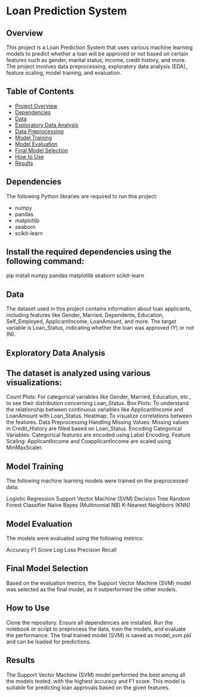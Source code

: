 # Loan Prediction System

## Overview
This project is a Loan Prediction System that uses various machine learning models to predict whether a loan will be approved or not based on certain features such as gender, marital status, income, credit history, and more. The project involves data preprocessing, exploratory data analysis (EDA), feature scaling, model training, and evaluation.

## Table of Contents
- [Project Overview](#overview)
- [Dependencies](#dependencies)
- [Data](#data)
- [Exploratory Data Analysis](#exploratory-data-analysis)
- [Data Preprocessing](#data-preprocessing)
- [Model Training](#model-training)
- [Model Evaluation](#model-evaluation)
- [Final Model Selection](#final-model-selection)
- [How to Use](#how-to-use)
- [Results](#results)

## Dependencies
The following Python libraries are required to run this project:
- numpy
- pandas
- matplotlib
- seaborn
- scikit-learn

## Install the required dependencies using the following command:

pip install numpy pandas matplotlib seaborn scikit-learn


## Data 

The dataset used in this project contains information about loan applicants, including features like Gender, Married, Dependents, Education, Self_Employed, ApplicantIncome, LoanAmount, and more. The target variable is Loan_Status, indicating whether the loan was approved (Y) or not (N).

## Exploratory Data Analysis
## The dataset is analyzed using various visualizations:

Count Plots: For categorical variables like Gender, Married, Education, etc., to see their distribution concerning Loan_Status.
Box Plots: To understand the relationship between continuous variables like ApplicantIncome and LoanAmount with Loan_Status.
Heatmap: To visualize correlations between the features.
Data Preprocessing
Handling Missing Values: Missing values in Credit_History are filled based on Loan_Status.
Encoding Categorical Variables: Categorical features are encoded using Label Encoding.
Feature Scaling: ApplicantIncome and CoapplicantIncome are scaled using MinMaxScaler.

## Model Training
The following machine learning models were trained on the preprocessed data:

Logistic Regression
Support Vector Machine (SVM)
Decision Tree
Random Forest Classifier
Naive Bayes (Multinomial NB)
K-Nearest Neighbors (KNN)

## Model Evaluation
The models were evaluated using the following metrics:

Accuracy
F1 Score
Log Loss
Precision
Recall

## Final Model Selection
Based on the evaluation metrics, the Support Vector Machine (SVM) model was selected as the final model, as it outperformed the other models.

## How to Use
Clone the repository.
Ensure all dependencies are installed.
Run the notebook or script to preprocess the data, train the models, and evaluate the performance.
The final trained model (SVM) is saved as model_svm.pkl and can be loaded for predictions.

## Results
The Support Vector Machine (SVM) model performed the best among all the models tested, with the highest accuracy and F1 score. This model is suitable for predicting loan approvals based on the given features.